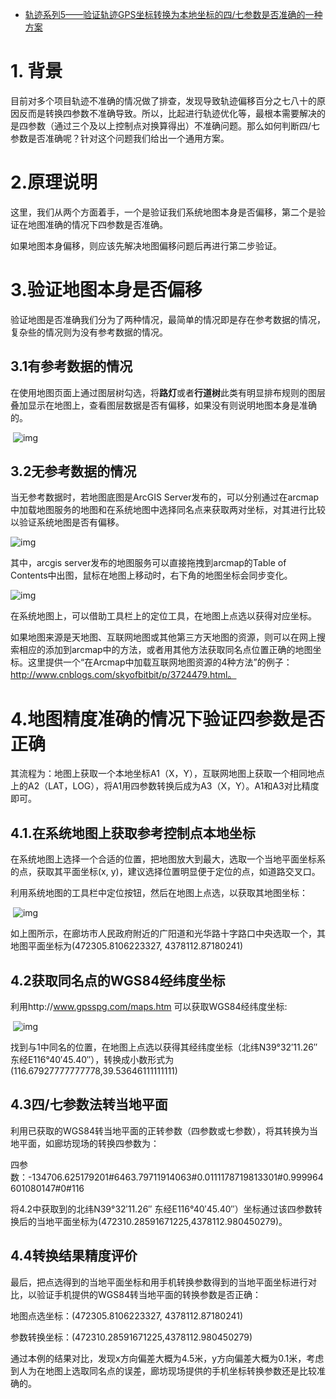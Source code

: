 - [轨迹系列5——验证轨迹GPS坐标转换为本地坐标的四/七参数是否准确的一种方案](https://www.cnblogs.com/naaoveGIS/p/6737704.html)

# 1. 背景

目前对多个项目轨迹不准确的情况做了排查，发现导致轨迹偏移百分之七八十的原因反而是转换四参数不准确导致。所以，比起进行轨迹优化等，最根本需要解决的是四参数（通过三个及以上控制点对换算得出）不准确问题。那么如何判断四/七参数是否准确呢？针对这个问题我们给出一个通用方案。

# 2.原理说明

这里，我们从两个方面着手，一个是验证我们系统地图本身是否偏移，第二个是验证在地图准确的情况下四参数是否准确。

如果地图本身偏移，则应该先解决地图偏移问题后再进行第二步验证。

# 3.验证地图本身是否偏移

验证地图是否准确我们分为了两种情况，最简单的情况即是存在参考数据的情况，复杂些的情况则为没有参考数据的情况。

## 3.1有参考数据的情况

在使用地图页面上通过图层树勾选，将**路灯**或者**行道树**此类有明显排布规则的图层叠加显示在地图上，查看图层数据是否有偏移，如果没有则说明地图本身是准确的。

​     ![img](https://images2015.cnblogs.com/blog/656746/201704/656746-20170420110954321-1974017294.png)

## 3.2无参考数据的情况

当无参考数据时，若地图底图是ArcGIS Server发布的，可以分别通过在arcmap中加载地图服务的地图和在系统地图中选择同名点来获取两对坐标，对其进行比较以验证系统地图是否有偏移。

   ![img](https://images2015.cnblogs.com/blog/656746/201704/656746-20170420111008868-194422529.png)

其中，arcgis server发布的地图服务可以直接拖拽到arcmap的Table of Contents中出图，鼠标在地图上移动时，右下角的地图坐标会同步变化。

   ![img](https://images2015.cnblogs.com/blog/656746/201704/656746-20170420111032009-144486553.png)

在系统地图上，可以借助工具栏上的定位工具，在地图上点选以获得对应坐标。

如果地图来源是天地图、互联网地图或其他第三方天地图的资源，则可以在网上搜索相应的添加到arcmap中的方法，或者用其他方法获取同名点位置正确的地图坐标。这里提供一个“在Arcmap中加载互联网地图资源的4种方法”的例子：http://www.cnblogs.com/skyofbitbit/p/3724479.html。

# 4.地图精度准确的情况下验证四参数是否正确

其流程为：地图上获取一个本地坐标A1（X，Y），互联网地图上获取一个相同地点上的A2（LAT，LOG），将A1用四参数转换后成为A3（X，Y）。A1和A3对比精度即可。

## 4.1.在系统地图上获取参考控制点本地坐标

在系统地图上选择一个合适的位置，把地图放大到最大，选取一个当地平面坐标系的点，获取其平面坐标(x, y)，建议选择位置明显便于定位的点，如道路交叉口。

利用系统地图的工具栏中定位按钮，然后在地图上点选，以获取其地图坐标：

​     ![img](https://images2015.cnblogs.com/blog/656746/201704/656746-20170420111107368-1683668550.png)

如上图所示，在廊坊市人民政府附近的广阳道和光华路十字路口中央选取一个，其地图平面坐标为(472305.8106223327, 4378112.87180241)

## 4.2获取同名点的WGS84经纬度坐标

利用http://www.gpsspg.com/maps.htm 可以获取WGS84经纬度坐标:

​    ![img](https://images2015.cnblogs.com/blog/656746/201704/656746-20170420111120306-31590051.png)

找到与1中同名的位置，在地图上点选以获得其经纬度坐标（北纬N39°32′11.26″ 东经E116°40′45.40″），转换成小数形式为(116.67927777777778,39.53646111111111)

## 4.3四/七参数法转当地平面

利用已获取的WGS84转当地平面的正转参数（四参数或七参数），将其转换为当地平面，如廊坊现场的转换四参数为：

四参数：-134706.625179201#6463.79711914063#0.0111178719813301#0.999964601080147#0#116

将4.2中获取到的北纬N39°32′11.26″ 东经E116°40′45.40″）坐标通过该四参数转换后的当地平面坐标为(472310.28591671225,4378112.980450279)。

## 4.4转换结果精度评价

最后，把点选得到的当地平面坐标和用手机转换参数得到的当地平面坐标进行对比，以验证手机提供的WGS84转当地平面的转换参数是否正确：

地图点选坐标：(472305.8106223327, 4378112.87180241)

参数转换坐标：(472310.28591671225,4378112.980450279)

通过本例的结果对比，发现x方向偏差大概为4.5米，y方向偏差大概为0.1米，考虑到人为在地图上选取同名点的误差，廊坊现场提供的手机坐标转换参数还是比较准确的。